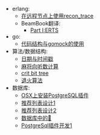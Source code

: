   - erlang:
      - [在远程节点上使用recon_trace](https://github.com/mmooyyii/mmooyyii/blob/master/docs/erlang/recon_trace.md)
      - BeamBook翻译:
          - [Part I:ERTS](https://github.com/mmooyyii/mmooyyii/blob/master/docs/erlang/beambook/ERTS_1.md)
  - go:
      - [代码结构与gomock的使用](https://github.com/mmooyyii/mmooyyii/blob/master/docs/go/gomock.md)
  - 算法/数据结构:
      - [日期与时间戳](https://github.com/mmooyyii/mmooyyii/blob/master/docs/algorithm/timestamp.md)
      - [麻将向听数计算](https://github.com/mmooyyii/mmooyyii/blob/master/docs/mahjong/向听数.md)
      - [crit bit tree](https://github.com/mmooyyii/mmooyyii/blob/master/docs/data_structure/crit_bit_tree.md)
      - [退火算法](https://github.com/mmooyyii/mmooyyii/blob/master/docs/algorithm/sa.md)
  - 数据库:
      - [OSX上安装PostgreSQL插件](https://github.com/mmooyyii/mmooyyii/blob/master/docs/database/postgresql_plugin.md)
      - [推荐列表设计1](https://github.com/mmooyyii/mmooyyii/blob/master/docs/database/tiplist1.md)
      - [推荐列表设计2](https://github.com/mmooyyii/mmooyyii/blob/master/docs/database/tiplist2.md)
      - [数据库中的🌲](https://github.com/mmooyyii/mmooyyii/blob/master/docs/database/tree.md)
      - [PostgreSql插件开发1](https://github.com/mmooyyii/mmooyyii/blob/master/docs/database/pg_plugin_1.md)
